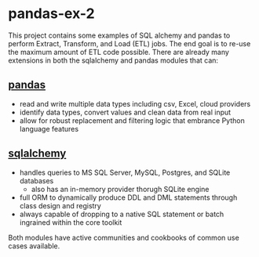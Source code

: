 # pandas-ex-2
This project contains some examples of SQL alchemy and pandas to perform Extract, Transform, and Load (ETL) jobs.
The end goal is to re-use the maximum amount of ETL code possible. There are already many extensions in both
the sqlalchemy and pandas modules that can:

## [pandas](https://pandas.pydata.org/)
* read and write multiple data types including csv, Excel, cloud providers
* identify data types, convert values and clean data from real input
* allow for robust replacement and filtering logic that embrance Python language features

## [sqlalchemy](https://www.sqlalchemy.org/)
* handles queries to MS SQL Server, MySQL, Postgres, and SQLite databases
  - also has an in-memory provider thorugh SQLite engine
* full ORM to dynamically produce DDL and DML statements through class design and registry
* always capable of dropping to a native SQL statement or batch ingrained within the core toolkit

Both modules have active communities and cookbooks of common use cases available.
